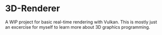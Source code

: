 # 3D-Renderer
A WIP project for basic real-time rendering with Vulkan.
This is mostly just an excercise for myself to learn more about 3D graphics programming.
